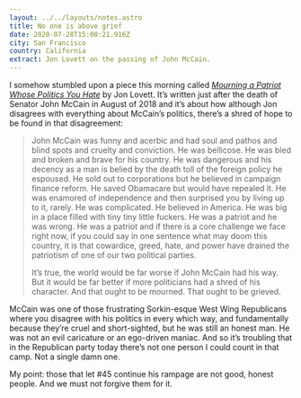 ```yaml
---
layout: ../../layouts/notes.astro
title: No one is above grief
date: 2020-07-28T15:00:21.916Z
city: San Francisco
country: California
extract: Jon Lovett on the passing of John McCain.
---
```


I somehow stumbled upon a piece this morning called [_Mourning a Patriot Whose Politics You Hate_](https://crooked.com/articles/john-mccain-death-politics/) by Jon Lovett. It’s written just after the death of Senator John McCain in August of 2018 and it’s about how although Jon disagrees with everything about McCain’s politics, there’s a shred of hope to be found in that disagreement:

> John McCain was funny and acerbic and had soul and pathos and blind spots and cruelty and conviction. He was bellicose. He was bled and broken and brave for his country. He was dangerous and his decency as a man is belied by the death toll of the foreign policy he espoused. He sold out to corporations but he believed in campaign finance reform. He saved Obamacare but would have repealed it. He was enamored of independence and then surprised you by living up to it, rarely. He was complicated. He believed in America. He was big in a place filled with tiny tiny little fuckers. He was a patriot and he was wrong. He was a patriot and if there is a core challenge we face right now, if you could say in one sentence what may doom this country, it is that cowardice, greed, hate, and power have drained the patriotism of one of our two political parties.
>
> It’s true, the world would be far worse if John McCain had his way. But it would be far better if more politicians had a shred of his character. And that ought to be mourned. That ought to be grieved.

McCain was one of those frustrating Sorkin-esque West Wing Republicans where you disagree with his politics in every which way, and fundamentally because they’re cruel and short-sighted, but he was still an honest man. He was not an evil caricature or an ego-driven maniac. And so it’s troubling that in the Republican party today there’s not one person I could count in that camp. Not a single damn one.

My point: those that let #45 continue his rampage are not good, honest people. And we must not forgive them for it.

